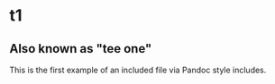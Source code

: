 
# t1

## Also known as "tee one"

This is the first example of an included file via Pandoc style
includes.

